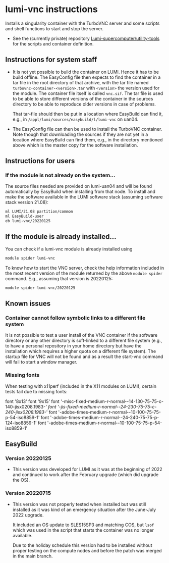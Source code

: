 # lumi-vnc instructions

Installs a singularity container with the TurboVNC server and some scripts and shell
functions to start and stop the server.

  * See the (currently private) repository [Lumi-supercomputer/utility-tools](https://github.com/Lumi-supercomputer/utility-tools)
    for the scripts and container definition.


## Instructions for system staff

  * It is not yet possible to build the container on LUMI. Hence it has to be build
    offline. The EasyConfig file then expects to find the container in a tar file
    in the root directory of that archive, with the tar file named
    `turbovnc-container-<version>.tar` with `<version>` the version used for the module.
    The container file itself is called `vnc.sif`. The tar file is used to be able
    to store different versions of the container in the sources directory to be able
    to reproduce older versions in case of problems.

    That tar-file should then be put in a location where EasyBuild can find it, e.g.,
    in `/appl/lumi/sources/easybuild/l/lumi-vnc` on uan04.

  * The EasyConfig file can then be used to install the TurboVNC container. Note though
    that downloading the sources if they are not yet in a location where EasyBuild
    can find them, e.g., in the directory mentioned above which is the master copy
    for the software installation.


## Instructions for users

### If the module is not already on the system...

The source files needed are provided on lumi-uan04 and will be found automatically
by EasyBuild when installing from that node. To install and make the software available
in the LUMI software stack (assuming software stack version 21.08):

```bash
ml LUMI/21.08 partition/common
ml EasyBuild-user
eb lumi-vnc/20220125
```

## If the module is already installed...

You can check if a lumi-vnc module is already installed using
```bash
module spider lumi-vnc
```

To know how to start the VNC server, check the help information included in the most
recent version of the module returned by the above `module spider` command. E.g., assuming
that version is 20220125:
```bash
module spider lumi-vnc/20220125
```


## Known issues

### Container cannot follow symbolic links to a different file system

It is not possible to test a user install of the VNC container if the software directory
or any other directory is soft-linked to a different file system (e.g., to have a
personal repository in your home directory but have the installation which requires
a higher quota on a different file system). The startup file for VNC will not be found
and as a result the start-vnc command will fail to start a window manager.


### Missing fonts

When testing with x11perf (included in the X11 modules on LUMI), certain tests fail
due to missing fonts:

font '8x13'
font '9x15'
font '-misc-fixed-medium-r-normal--14-130-75-75-c-140-jisx0208.1983-*'
font '-jis-fixed-medium-r-normal--24-230-75-75-c-240-jisx0208.1983-*'
font '-adobe-times-medium-r-normal--10-100-75-75-p-54-iso8859-1'
font '-adobe-times-medium-r-normal--24-240-75-75-p-124-iso8859-1'
font '-adobe-times-medium-r-normal--10-100-75-75-p-54-iso8859-1'

## EasyBuild

### Version 20220125

-   This version was developed for LUMI as it was at the beginning of 2022 and continued
    to work after the February upgrade (which did upgrade the OS).


### Version 20220715

-   This version was not properly tested when installed but was still installed as it
    was kind of an emergency situation after the June-July 2022 upgrade.

    It included an OS update to SLES15SP3 and matching COS, but `lsof` which was used in
    the script that starts the container was no longer available.

    Due to the holiday schedule this version had to be installed without proper testing
    on the compute nodes and before the patch was merged in the main branch.


